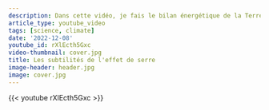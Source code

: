 ```yaml
---
description: Dans cette vidéo, je fais le bilan énergétique de la Terre pour comprendre son climat. Ce qui m'amène à expliquer le phénomène physique de l'effet de serre qui joue un rôle indiscutable dans la température à la surface de notre belle planète.
article_type: youtube_video
tags: [science, climate]
date: '2022-12-08'
youtube_id: rXlEcth5Gxc
video-thumbnail: cover.jpg
title: Les subtilités de l'effet de serre
image-header: header.jpg
image: cover.jpg
---
```


{{< youtube rXlEcth5Gxc >}}